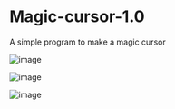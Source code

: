 # Magic-cursor-1.0
A simple program to make a magic cursor

![image](https://github.com/Coder-5657/Magic-cursor-1.0/assets/157788773/323daa21-a106-44a6-be15-919cea390262)

![image](https://github.com/Coder-5657/Magic-cursor-1.0/assets/157788773/fcd79903-41ee-4313-96a3-641f02c8870f)

![image](https://github.com/Coder-5657/Magic-cursor-1.0/assets/157788773/e6f44cae-71cb-4399-81ec-48b003aa349e)

